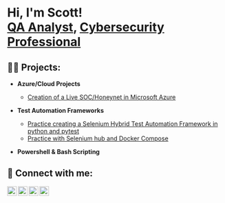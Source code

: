 <h1>Hi, I'm Scott! <br/><a href="https://github.com/ssatterfi">QA Analyst</a>, <a href="https://www.linkedin.com/in/scott-satterfield-pcm/">Cybersecurity Professional</a>  

<h2>👨‍💻 Projects:</h2>

- <b>Azure/Cloud Projects</b>
  - [Creation of a Live SOC/Honeynet in Microsoft Azure](https://github.com/ssatterfi/Cloud-Azure-SOC)

  
- <b>Test Automation Frameworks</b>
  - [Practice creating a Selenium Hybrid Test Automation Framework in python and pytest](https://github.com/ssatterfi/SeleniumHybridFrameworkPython)
  - [Practice with Selenium hub and Docker Compose](https://github.com/ssatterfi/-SeleniumDocker)
  
- <b>Powershell & Bash Scripting</b>
  
  

<h2> &#128241; Connect with me:</h2>
    
[<img align="left" alt="ScottSatterfield | YouTube" width="22px" src="https://cdn.jsdelivr.net/npm/simple-icons@v3/icons/youtube.svg" />][youtube]
[<img align="left" alt="ScottSatterfield | Twitter" width="22px" src="https://cdn.jsdelivr.net/npm/simple-icons@v3/icons/twitter.svg" />][twitter]
[<img align="left" alt="ScottSatterfield | LinkedIn" width="22px" src="https://cdn.jsdelivr.net/npm/simple-icons@v3/icons/linkedin.svg" />][linkedin]
[<img align="left" alt="ScottSatterfield | Instagram" width="22px" src="https://cdn.jsdelivr.net/npm/simple-icons@v3/icons/instagram.svg" />][instagram]

  
[twitter]: https://twitter.com/scottesatterfield
[youtube]: https://www.youtube.com/c/scottesatterfield
[instagram]: https://www.instagram.com/scottesatterfield/
[linkedin]: https://linkedin.com/in/scottesatterfield
